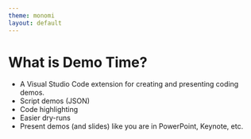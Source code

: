 ```yaml
---
theme: monomi
layout: default
---
```


# What is Demo Time?

- A Visual Studio Code extension for creating and presenting coding demos.
- Script demos (JSON)
- Code highlighting
- Easier dry-runs
- Present demos (and slides) like you are in PowerPoint, Keynote, etc.